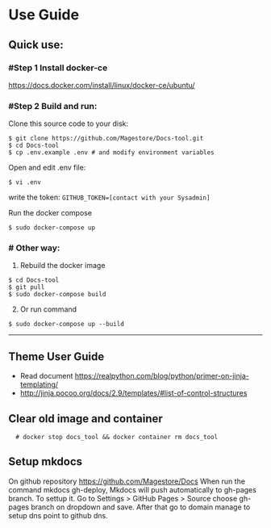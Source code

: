 # Use Guide

## Quick use:
### #Step 1 Install docker-ce
https://docs.docker.com/install/linux/docker-ce/ubuntu/
### #Step 2 Build and run:
Clone this source code to your disk:
```
$ git clone https://github.com/Magestore/Docs-tool.git
$ cd Docs-tool
$ cp .env.example .env # and modify environment variables
```
Open and edit .env file:
```
$ vi .env
```
write the token: ```GITHUB_TOKEN=[contact with your Sysadmin]```

Run the docker compose
```
$ sudo docker-compose up
```

### # Other way:

1. Rebuild the docker image
```
$ cd Docs-tool
$ git pull
$ sudo docker-compose build
```
2. Or run command
```
$ sudo docker-compose up --build
```

-----------------------------------------------------------------------------

## Theme User Guide
- Read document https://realpython.com/blog/python/primer-on-jinja-templating/
- http://jinja.pocoo.org/docs/2.9/templates/#list-of-control-structures

## Clear old image and container

```
  # docker stop docs_tool && docker container rm docs_tool
```

## Setup mkdocs

On github repository https://github.com/Magestore/Docs
When run the command mkdocs gh-deploy, Mkdocs will push automatically to gh-pages branch.
To settup it. Go to Settings > GitHub Pages > Source choose gh-pages branch on dropdown and save. After that go to
domain manage to setup dns point to github dns.
